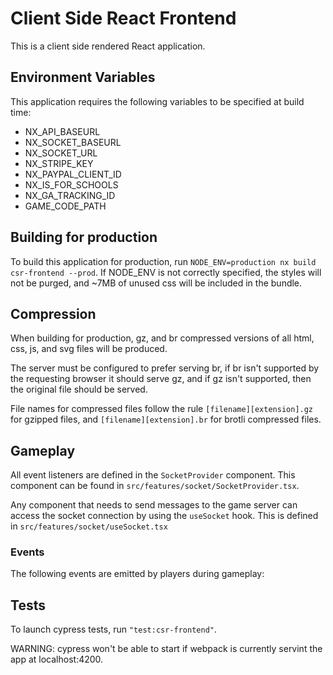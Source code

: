 # Client Side React Frontend

This is a client side rendered React application.

## Environment Variables

This application requires the following variables to be specified at build time:

- NX_API_BASEURL
- NX_SOCKET_BASEURL
- NX_SOCKET_URL
- NX_STRIPE_KEY
- NX_PAYPAL_CLIENT_ID
- NX_IS_FOR_SCHOOLS
- NX_GA_TRACKING_ID
- GAME_CODE_PATH

## Building for production

To build this application for production, run `NODE_ENV=production nx build csr-frontend --prod`. If NODE_ENV is not correctly specified,
the styles will not be purged, and ~7MB of unused css will be included in the bundle.

## Compression

When building for production, gz, and br compressed versions of all html, css, js, and svg files will be produced.

The server must be configured to prefer serving br, if br isn't supported by the requesting browser it should serve gz, and if gz isn't supported, then the original file should be served.

File names for compressed files follow the rule `[filename][extension].gz` for gzipped files, and `[filename][extension].br` for brotli compressed files.

## Gameplay

All event listeners are defined in the `SocketProvider` component. This component can be found in `src/features/socket/SocketProvider.tsx`.

Any component that needs to send messages to the game server can access the socket connection by using the `useSocket` hook. This is defined in `src/features/socket/useSocket.tsx`

### Events

The following events are emitted by players during gameplay:

## Tests

To launch cypress tests, run `"test:csr-frontend"`.

WARNING: cypress won't be able to start if webpack is currently servint the app at localhost:4200.
